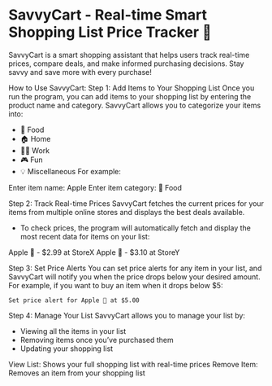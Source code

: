 # SavvyCart - Real-time Smart Shopping List Price Tracker 🛒
SavvyCart is a smart shopping assistant that helps users track real-time prices, compare deals, and make informed purchasing decisions. Stay savvy and save more with every purchase!

How to Use SavvyCart:
Step 1: Add Items to Your Shopping List
Once you run the program, you can add items to your shopping list by entering the product name and category. SavvyCart allows you to categorize your items into:

- 🍕 Food
- 🏠 Home
- 👨‍💻 Work
- 🎮 Fun
- 💡 Miscellaneous
For example:

Enter item name: Apple
Enter item category: 🍕 Food

Step 2: Track Real-time Prices
SavvyCart fetches the current prices for your items from multiple online stores and displays the best deals available.

  - To check prices, the program will automatically fetch and display the most recent data for items on your list:

  Apple 🍎 - $2.99 at StoreX
  Apple 🍎 - $3.10 at StoreY

Step 3: Set Price Alerts
You can set price alerts for any item in your list, and SavvyCart will notify you when the price drops below your desired amount. For example, if you want to buy an item when it drops below $5:

    Set price alert for Apple 🍎 at $5.00

Step 4: Manage Your List
SavvyCart allows you to manage your list by:

- Viewing all the items in your list
- Removing items once you’ve purchased them
- Updating your shopping list

View List: Shows your full shopping list with real-time prices
Remove Item: Removes an item from your shopping list

